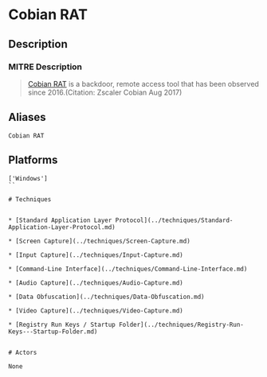 
# Cobian RAT

## Description

### MITRE Description

> [Cobian RAT](https://attack.mitre.org/software/S0338) is a backdoor, remote access tool that has been observed since 2016.(Citation: Zscaler Cobian Aug 2017)

## Aliases

```
Cobian RAT
```

## Platforms

```
['Windows']
``

# Techniques


* [Standard Application Layer Protocol](../techniques/Standard-Application-Layer-Protocol.md)

* [Screen Capture](../techniques/Screen-Capture.md)
    
* [Input Capture](../techniques/Input-Capture.md)
    
* [Command-Line Interface](../techniques/Command-Line-Interface.md)
    
* [Audio Capture](../techniques/Audio-Capture.md)
    
* [Data Obfuscation](../techniques/Data-Obfuscation.md)
    
* [Video Capture](../techniques/Video-Capture.md)
    
* [Registry Run Keys / Startup Folder](../techniques/Registry-Run-Keys---Startup-Folder.md)
    

# Actors

None
